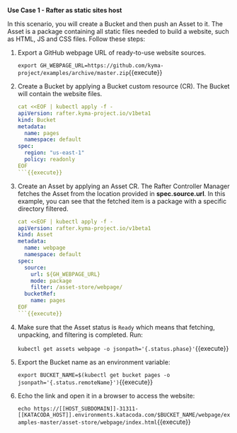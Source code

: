 **Use Case 1 - Rafter as static sites host**

In this scenario, you will create a Bucket and then push an Asset to it. The Asset is a package containing all static files needed to build a website, such as HTML, JS and CSS files. Follow these steps:

1. Export a GitHub webpage URL of ready-to-use website sources.

   `export GH_WEBPAGE_URL=https://github.com/kyma-project/examples/archive/master.zip`{{execute}}

2. Create a Bucket by applying a Bucket custom resource (CR). The Bucket will contain the website files.

   ```yaml
   cat <<EOF | kubectl apply -f -
   apiVersion: rafter.kyma-project.io/v1beta1
   kind: Bucket
   metadata:
     name: pages
     namespace: default
   spec:
     region: "us-east-1"
     policy: readonly
   EOF
   ```{{execute}}

3. Create an Asset by applying an Asset CR. The Rafter Controller Manager fetches the Asset from the location provided in **spec.source.url**. In this example, you can see that the fetched item is a package with a specific directory filtered.

   ```yaml
   cat <<EOF | kubectl apply -f -
   apiVersion: rafter.kyma-project.io/v1beta1
   kind: Asset
   metadata:
     name: webpage
     namespace: default
   spec:
     source:
       url: ${GH_WEBPAGE_URL}
       mode: package
       filter: /asset-store/webpage/
     bucketRef:
       name: pages
   EOF
   ```{{execute}}

4. Make sure that the Asset status is `Ready` which means that fetching, unpacking, and filtering is completed. Run:

   `kubectl get assets webpage -o jsonpath='{.status.phase}'`{{execute}}

5. Export the Bucket name as an environment variable:

   `export BUCKET_NAME=$(kubectl get bucket pages -o jsonpath='{.status.remoteName}')`{{execute}}

6. Echo the link and open it in a browser to access the website:

   `echo https://[[HOST_SUBDOMAIN]]-31311-[[KATACODA_HOST]].environments.katacoda.com/$BUCKET_NAME/webpage/examples-master/asset-store/webpage/index.html`{{execute}}
